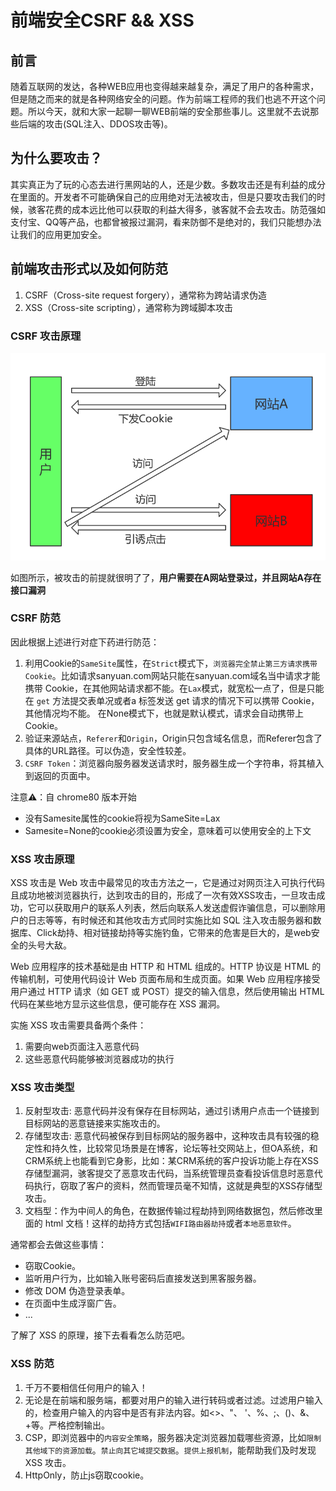 # 前端安全CSRF && XSS
## 前言

随着互联网的发达，各种WEB应用也变得越来越复杂，满足了用户的各种需求，但是随之而来的就是各种网络安全的问题。作为前端工程师的我们也逃不开这个问题。所以今天，就和大家一起聊一聊WEB前端的安全那些事儿。这里就不去说那些后端的攻击(SQL注入、DDOS攻击等)。

## 为什么要攻击？

其实真正为了玩的心态去进行黑网站的人，还是少数。多数攻击还是有利益的成分在里面的。开发者不可能确保自己的应用绝对无法被攻击，但是只要攻击我们的时候，骇客花费的成本远比他可以获取的利益大得多，骇客就不会去攻击。防范强如支付宝、QQ等产品，也都曾被报过漏洞，看来防御不是绝对的，我们只能想办法让我们的应用更加安全。

## 前端攻击形式以及如何防范

1. CSRF（Cross-site request forgery），通常称为跨站请求伪造
2. XSS（Cross-site scripting），通常称为跨域脚本攻击

### CSRF 攻击原理

![](./img/CSRF.png)

如图所示，被攻击的前提就很明了了，**用户需要在A网站登录过，并且网站A存在接口漏洞**

### CSRF 防范

因此根据上述进行对症下药进行防范：

1. 利用Cookie的`SameSite`属性，在`Strict`模式下，`浏览器完全禁止第三方请求携带Cookie`。比如请求sanyuan.com网站只能在sanyuan.com域名当中请求才能携带 Cookie，在其他网站请求都不能。在`Lax`模式，就宽松一点了，但是只能在 `get` 方法提交表单况或者a 标签发送 get 请求的情况下可以携带 Cookie，其他情况均不能。 在None模式下，也就是默认模式，请求会自动携带上 Cookie。
2. 验证来源站点，`Referer`和`Origin`，Origin只包含域名信息，而Referer包含了具体的URL路径。可以伪造，安全性较差。
3. `CSRF Token`：浏览器向服务器发送请求时，服务器生成一个字符串，将其植入到返回的页面中。

注意⚠️：自 chrome80 版本开始
- 没有Samesite属性的cookie将视为SameSite=Lax
- Samesite=None的cookie必须设置为安全，意味着可以使用安全的上下文

### XSS 攻击原理

XSS 攻击是 Web 攻击中最常见的攻击方法之一，它是通过对网页注入可执行代码且成功地被浏览器执行，达到攻击的目的，形成了一次有效XSS攻击，一旦攻击成功，它可以获取用户的联系人列表，然后向联系人发送虚假诈骗信息，可以删除用户的日志等等，有时候还和其他攻击方式同时实施比如 SQL 注入攻击服务器和数据库、Click劫持、相对链接劫持等实施钓鱼，它带来的危害是巨大的，是web安全的头号大敌。

Web 应用程序的技术基础是由 HTTP 和 HTML 组成的。HTTP 协议是 HTML 的传输机制，可使用代码设计 Web 页面布局和生成页面。如果 Web 应用程序接受用户通过 HTTP 请求（如 GET 或 POST）提交的输入信息，然后使用输出 HTML 代码在某些地方显示这些信息，便可能存在 XSS 漏洞。

实施 XSS 攻击需要具备两个条件：

1. 需要向web页面注入恶意代码
2. 这些恶意代码能够被浏览器成功的执行

### XSS 攻击类型

1. 反射型攻击: 恶意代码并没有保存在目标网站，通过引诱用户点击一个链接到目标网站的恶意链接来实施攻击的。
2. 存储型攻击: 恶意代码被保存到目标网站的服务器中，这种攻击具有较强的稳定性和持久性，比较常见场景是在博客，论坛等社交网站上，但OA系统，和CRM系统上也能看到它身影，比如：某CRM系统的客户投诉功能上存在XSS存储型漏洞，骇客提交了恶意攻击代码，当系统管理员查看投诉信息时恶意代码执行，窃取了客户的资料，然而管理员毫不知情，这就是典型的XSS存储型攻击。
3. 文档型：作为中间人的角色，在数据传输过程劫持到网络数据包，然后修改里面的 html 文档！这样的劫持方式包括`WIFI路由器劫持`或者`本地恶意软件`。

通常都会去做这些事情：

- 窃取Cookie。
- 监听用户行为，比如输入账号密码后直接发送到黑客服务器。
- 修改 DOM 伪造登录表单。
- 在页面中生成浮窗广告。
- ...

了解了 XSS 的原理，接下去看看怎么防范吧。

### XSS 防范

1. 千万不要相信任何用户的输入！
2. 无论是在前端和服务端，都要对用户的输入进行转码或者过滤。过滤用户输入的，检查用户输入的内容中是否有非法内容。如<>、"、 '、%、;、()、&、+等。严格控制输出。
3. CSP，即浏览器中的`内容安全策略`，服务器决定浏览器加载哪些资源，比如`限制其他域下的资源加载`。`禁止向其它域提交数据`。`提供上报机制`，能帮助我们及时发现 XSS 攻击。
4. HttpOnly，防止js窃取cookie。

